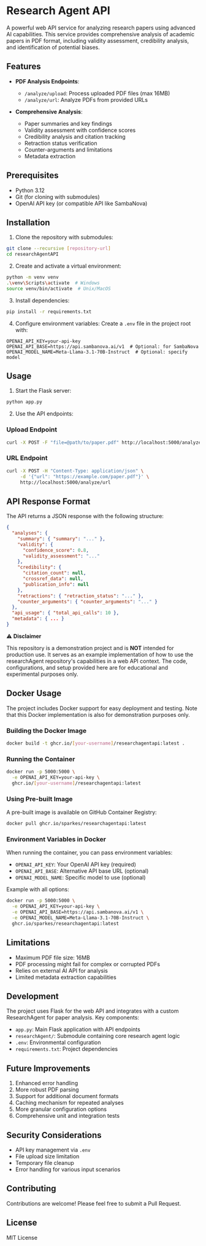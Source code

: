 # Research Agent API

A powerful web API service for analyzing research papers using advanced AI capabilities. This service provides comprehensive analysis of academic papers in PDF format, including validity assessment, credibility analysis, and identification of potential biases.

## Features

- **PDF Analysis Endpoints**:
  - `/analyze/upload`: Process uploaded PDF files (max 16MB)
  - `/analyze/url`: Analyze PDFs from provided URLs

- **Comprehensive Analysis**:
  - Paper summaries and key findings
  - Validity assessment with confidence scores
  - Credibility analysis and citation tracking
  - Retraction status verification
  - Counter-arguments and limitations
  - Metadata extraction

## Prerequisites

- Python 3.12
- Git (for cloning with submodules)
- OpenAI API key (or compatible API like SambaNova)

## Installation

1. Clone the repository with submodules:
```bash
git clone --recursive [repository-url]
cd researchAgentAPI
```

2. Create and activate a virtual environment:
```bash
python -m venv venv
.\venv\Scripts\activate  # Windows
source venv/bin/activate  # Unix/MacOS
```

3. Install dependencies:
```bash
pip install -r requirements.txt
```

4. Configure environment variables:
Create a `.env` file in the project root with:
```
OPENAI_API_KEY=your-api-key
OPENAI_API_BASE=https://api.sambanova.ai/v1  # Optional: for SambaNova
OPENAI_MODEL_NAME=Meta-Llama-3.1-70B-Instruct  # Optional: specify model
```

## Usage

1. Start the Flask server:
```bash
python app.py
```

2. Use the API endpoints:

### Upload Endpoint
```bash
curl -X POST -F "file=@path/to/paper.pdf" http://localhost:5000/analyze/upload
```

### URL Endpoint
```bash
curl -X POST -H "Content-Type: application/json" \
     -d '{"url": "https://example.com/paper.pdf"}' \
     http://localhost:5000/analyze/url
```

## API Response Format

The API returns a JSON response with the following structure:
```json
{
  "analyses": {
    "summary": { "summary": "..." },
    "validity": {
      "confidence_score": 0.8,
      "validity_assessment": "..."
    },
    "credibility": {
      "citation_count": null,
      "crossref_data": null,
      "publication_info": null
    },
    "retractions": { "retraction_status": "..." },
    "counter_arguments": { "counter_arguments": "..." }
  },
  "api_usage": { "total_api_calls": 10 },
  "metadata": { ... }
}
```

⚠️ **Disclaimer**

This repository is a demonstration project and is **NOT** intended for production use. It serves as an example implementation of how to use the researchAgent repository's capabilities in a web API context. The code, configurations, and setup provided here are for educational and experimental purposes only.

## Docker Usage

The project includes Docker support for easy deployment and testing. Note that this Docker implementation is also for demonstration purposes only.

### Building the Docker Image

```bash
docker build -t ghcr.io/[your-username]/researchagentapi:latest .
```

### Running the Container

```bash
docker run -p 5000:5000 \
  -e OPENAI_API_KEY=your-api-key \
  ghcr.io/[your-username]/researchagentapi:latest
```

### Using Pre-built Image

A pre-built image is available on GitHub Container Registry:

```bash
docker pull ghcr.io/sparkes/researchagentapi:latest
```

### Environment Variables in Docker

When running the container, you can pass environment variables:
- `OPENAI_API_KEY`: Your OpenAI API key (required)
- `OPENAI_API_BASE`: Alternative API base URL (optional)
- `OPENAI_MODEL_NAME`: Specific model to use (optional)

Example with all options:
```bash
docker run -p 5000:5000 \
  -e OPENAI_API_KEY=your-api-key \
  -e OPENAI_API_BASE=https://api.sambanova.ai/v1 \
  -e OPENAI_MODEL_NAME=Meta-Llama-3.1-70B-Instruct \
  ghcr.io/sparkes/researchagentapi:latest
```

## Limitations

- Maximum PDF file size: 16MB
- PDF processing might fail for complex or corrupted PDFs
- Relies on external AI API for analysis
- Limited metadata extraction capabilities

## Development

The project uses Flask for the web API and integrates with a custom ResearchAgent for paper analysis. Key components:

- `app.py`: Main Flask application with API endpoints
- `researchAgent/`: Submodule containing core research agent logic
- `.env`: Environmental configuration
- `requirements.txt`: Project dependencies

## Future Improvements

1. Enhanced error handling
2. More robust PDF parsing
3. Support for additional document formats
4. Caching mechanism for repeated analyses
5. More granular configuration options
6. Comprehensive unit and integration tests

## Security Considerations

- API key management via `.env`
- File upload size limitation
- Temporary file cleanup
- Error handling for various input scenarios

## Contributing

Contributions are welcome! Please feel free to submit a Pull Request.

## License

MIT License